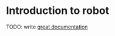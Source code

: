 # Introduction to robot

TODO: write [great documentation](http://jacobian.org/writing/great-documentation/what-to-write/)
